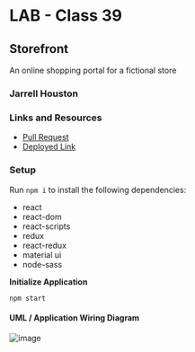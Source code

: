 # LAB - Class 39

## Storefront

An online shopping portal for a fictional store

### Jarrell Houston

### Links and Resources

- [Pull Request](https://github.com/Jarrell28/storefront/pull/3)
- [Deployed Link](https://60beaf153c34fe5ebaa3a29b--eager-mayer-021b05.netlify.app/)

### Setup

Run ``` npm i ``` to install the following dependencies:

 - react
 - react-dom
 - react-scripts
 - redux
 - react-redux
 - material ui
 - node-sass
 
 **Initialize Application**

``` npm start ```
 

#### UML / Application Wiring Diagram

![image](https://user-images.githubusercontent.com/33704616/121434493-0a6f7300-c943-11eb-8a8d-8612cef06bef.png)


